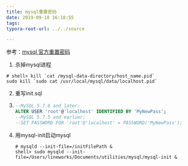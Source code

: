 ```yaml
---
title: mysql重置密码
date: 2019-09-18 16:18:55
tags:
typora-root-url: ../../source

---
```


参考：[mysql 官方重置密码](https://dev.mysql.com/doc/refman/5.7/en/resetting-permissions.html)

1. 杀掉mysql进程

```shell
# shell> kill `cat /mysql-data-directory/host_name.pid`
sudo kill `sudo cat /usr/local/mysql/data/localhost.pid`
```

2. 重写init.sql

3. ```sql
   --MySQL 5.7.6 and later:
   ALTER USER 'root'@'localhost' IDENTIFIED BY 'MyNewPass';
   --MySQL 5.7.5 and earlier:
   --SET PASSWORD FOR 'root'@'localhost' = PASSWORD('MyNewPass');
   ```

3. 用mysql-init启动mysql

   ```shell
   # mysqld --init-file=/initFilePath &
   shell> sudo mysqld --init-file=/Users/lineworks/Documents/utilities/mysql/mysql-init &
   ```

   